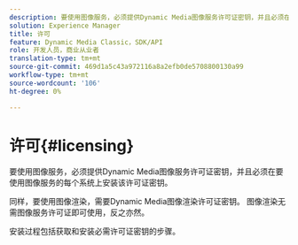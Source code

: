 ```yaml
---
description: 要使用图像服务，必须提供Dynamic Media图像服务许可证密钥，并且必须在要使用图像服务的每个系统上安装该许可证密钥。
solution: Experience Manager
title: 许可
feature: Dynamic Media Classic，SDK/API
role: 开发人员，商业从业者
translation-type: tm+mt
source-git-commit: 469d1a5c43a972116a8a2efb0de5708800130a99
workflow-type: tm+mt
source-wordcount: '106'
ht-degree: 0%

---
```



# 许可{#licensing}

要使用图像服务，必须提供Dynamic Media图像服务许可证密钥，并且必须在要使用图像服务的每个系统上安装该许可证密钥。

同样，要使用图像渲染，需要Dynamic Media图像渲染许可证密钥。 图像渲染无需图像服务许可证即可使用，反之亦然。

安装过程包括获取和安装必需许可证密钥的步骤。
